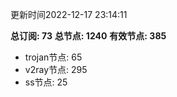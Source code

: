 更新时间2022-12-17 23:14:11

**总订阅: 73**
**总节点: 1240**
**有效节点: 385**
- trojan节点: 65
- v2ray节点: 295
- ss节点: 25
